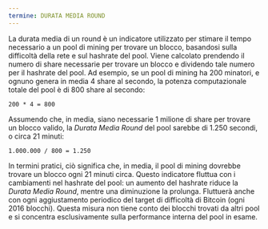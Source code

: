 ```yaml
---
termine: DURATA MEDIA ROUND
---
```


La durata media di un round è un indicatore utilizzato per stimare il tempo necessario a un pool di mining per trovare un blocco, basandosi sulla difficoltà della rete e sul hashrate del pool. Viene calcolato prendendo il numero di share necessarie per trovare un blocco e dividendo tale numero per il hashrate del pool. Ad esempio, se un pool di mining ha 200 minatori, e ognuno genera in media 4 share al secondo, la potenza computazionale totale del pool è di 800 share al secondo:

```text
200 * 4 = 800
```

Assumendo che, in media, siano necessarie 1 milione di share per trovare un blocco valido, la *Durata Media Round* del pool sarebbe di 1.250 secondi, o circa 21 minuti:

```text
1.000.000 / 800 = 1.250
```

In termini pratici, ciò significa che, in media, il pool di mining dovrebbe trovare un blocco ogni 21 minuti circa. Questo indicatore fluttua con i cambiamenti nel hashrate del pool: un aumento del hashrate riduce la *Durata Media Round*, mentre una diminuzione la prolunga. Fluttuerà anche con ogni aggiustamento periodico del target di difficoltà di Bitcoin (ogni 2016 blocchi). Questa misura non tiene conto dei blocchi trovati da altri pool e si concentra esclusivamente sulla performance interna del pool in esame.